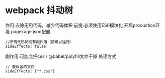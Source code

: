 # webpack 抖动树
作用:去除无用代码，减少代码体积
前提:必须使用ES6模块化
开启production环境
pagekage.json配置
```
//所有代码都没有副作用（都可以运行）
sideEffects: false
```
副作用:可能会把css / @babel/polyfill文件干掉
处理方式
```
// 要保留的文件
sideEffects: ["*.css"]
```